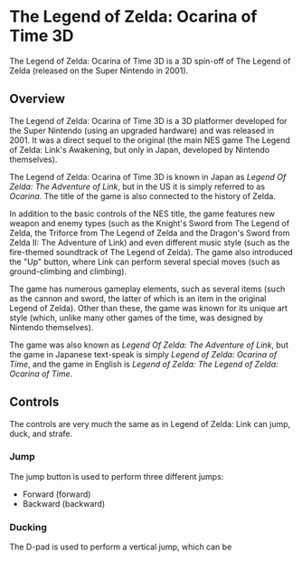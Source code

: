 # The Legend of Zelda: Ocarina of Time 3D

The Legend of Zelda: Ocarina of Time 3D is a 3D spin-off of The Legend of Zelda (released on the Super Nintendo in 2001).

## Overview

The Legend of Zelda: Ocarina of Time 3D is a 3D platformer developed for the Super Nintendo (using an upgraded hardware) and was released in 2001. It was a direct sequel to the original (the main NES game The Legend of Zelda: Link's Awakening, but only in Japan, developed by Nintendo themselves).

The Legend of Zelda: Ocarina of Time 3D is known in Japan as _Legend Of Zelda: The Adventure of Link_, but in the US it is simply referred to as _Ocarina_. The title of the game is also connected to the history of Zelda.

In addition to the basic controls of the NES title, the game features new weapon and enemy types (such as the Knight's Sword from The Legend of Zelda, the Triforce from The Legend of Zelda and the Dragon's Sword from Zelda II: The Adventure of Link) and even different music style (such as the fire-themed soundtrack of The Legend of Zelda). The game also introduced the "Up" button, where Link can perform several special moves (such as ground-climbing and climbing).

The game has numerous gameplay elements, such as several items (such as the cannon and sword, the latter of which is an item in the original Legend of Zelda). Other than these, the game was known for its unique art style (which, unlike many other games of the time, was designed by Nintendo themselves).

The game was also known as _Legend Of Zelda: The Adventure of Link_, but the game in Japanese text-speak is simply _Legend of Zelda: Ocarina of Time_, and the game in English is _Legend of Zelda: The Legend of Zelda: Ocarina of Time_.

## Controls

The controls are very much the same as in Legend of Zelda: Link can jump, duck, and strafe.

### Jump

The jump button is used to perform three different jumps:

*   Forward (forward)
*   Backward (backward)

### Ducking

The D-pad is used to perform a vertical jump, which can be